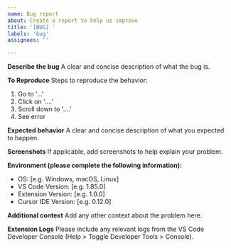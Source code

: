 ```yaml
---
name: Bug report
about: Create a report to help us improve
title: '[BUG] '
labels: 'bug'
assignees: ''

---
```


**Describe the bug**
A clear and concise description of what the bug is.

**To Reproduce**
Steps to reproduce the behavior:
1. Go to '...'
2. Click on '....'
3. Scroll down to '....'
4. See error

**Expected behavior**
A clear and concise description of what you expected to happen.

**Screenshots**
If applicable, add screenshots to help explain your problem.

**Environment (please complete the following information):**
 - OS: [e.g. Windows, macOS, Linux]
 - VS Code Version: [e.g. 1.85.0]
 - Extension Version: [e.g. 1.0.0]
 - Cursor IDE Version: [e.g. 0.12.0]

**Additional context**
Add any other context about the problem here.

**Extension Logs**
Please include any relevant logs from the VS Code Developer Console (Help > Toggle Developer Tools > Console). 